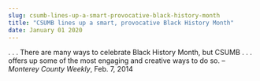 ```yaml
---
slug: csumb-lines-up-a-smart-provocative-black-history-month
title: "CSUMB lines up a smart, provocative Black History Month"
date: January 01 2020
---
```


 
<p>
  . . . There are many ways to celebrate Black History Month, but CSUMB . . .
  offers up some of the most engaging and creative ways to do so. –
  <em>Monterey County Weekly</em>, Feb. 7, 2014
</p>
 
